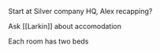 Start at Silver company HQ, Alex recapping?

Ask [[Larkin]] about accomodation

Each room has two beds


